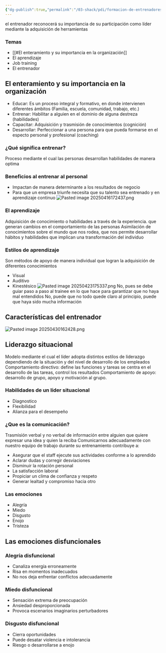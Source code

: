 ```yaml
---
{"dg-publish":true,"permalink":"/03-shack/pdi/formacion-de-entrenadores/"}
---
```


el entrenador reconocerá su importancia de su participación como líder mediante la adquisición de herramientas 
### Temas
- [[#El enteramiento y su importancia en la organización]]
- El aprendizaje 
- Job training 
- El entrenador
## El enteramiento y su importancia en la organización
- Educar: Es un proceso integral y formativo, en donde intervienen diferentes ámbitos (Familia, escuela, comunidad, trabajo, etc.)
- Entrenar: Habilitar a alguien en el dominio de alguna destreza (habilidades)
- Capacitar: Adquisición y trasmisión de conocimientos (cognición)
- Desarrollar: Perfeccionar a una persona para que pueda formarse en el especto personal y profesional (coaching)
### ¿Qué significa entrenar? 
Proceso mediante el cual las personas desarrollan habilidades de manera optima 
### Beneficios al entrenar al personal
- Impactan de manera determinante a los resultados de negocio
- Para que un empresa triunfe necesita que su talento sea entrenado y en aprendizaje continuo
![Pasted image 20250416172437.png](/img/user/03%20Shack/SRC/Pasted%20image%2020250416172437.png)
### El aprendizaje
Adquisición de conocimiento o habilidades a través de la experiencia. que generan cambios en el comportamiento de las personas
Asimilación de conocimientos sobre el mundo que nos rodea, que nos permite desarrollar hábitos y habilidades que implican una transformación del individuo 
### Estilos de aprendizaje
Son métodos de apoyo de manera individual que logran la adquisición de diferentes conocimientos
- Visual 
- Auditivo 
- Kinestésico 
		![Pasted image 20250423175337.png](/img/user/03%20Shack/SRC/Pasted%20image%2020250423175337.png)
No, pues se debe guiar paso a paso al trainee en lo que hace para garantizar que no haya mal entendidos
No, puede que no todo quede claro al principio, puede que haya sido mucha información 
## Características del entrenador
![Pasted image 20250430162428.png](/img/user/03%20Shack/SRC/Pasted%20image%2020250430162428.png)
## Liderazgo situacional 
Modelo mediante el cual el líder adopta distintos estilos de liderazgo dependiendo de la situación y del nivel de desarrollo de los empleados
Comportamiento directivo: define las funciones y tareas se centra en el desarrollo de las tareas, control los resultados
Comportamiento de apoyo: desarrollo de grupo, apoyo y motivación al grupo.
### Habilidades de un líder situacional 
- Diagnostico
- Flexibilidad 
- Alianza para el desempeño
### ¿Que es la comunicación? 
Trasmisión verbal y no verbal de información entre alguien que quiere expresar una idea y quien la reciba 
Comunicarnos adecuadamente con nuestro equipo de trabajo durante su entrenamiento contribuye a: 
- Asegurar que el staff ejecute sus actividades conforme a lo aprendido
- Aclarar dudas y corregir desviaciones 
- Disminuir la rotación personal 
- La satisfacción laboral 
- Propiciar un clima de confianza y respeto
- Generar lealtad y compromiso hacia otro 
### Las emociones 
- Alegría  
- Miedo 
- Disgusto 
- Enojo 
- Tristeza 
## Las emociones disfuncionales 
### Alegría disfuncional 
- Canaliza energía erroneamente 
- Risa en momentos inadecuados
- No nos deja enfrentar conflictos adecuadamente 
### Miedo disfuncional 
- Sensación extrema de preocupación 
- Ansiedad desproporcionada
- Provoca escenarios imaginarios perturbadores 
### Disgusto disfuncional
- Cierra oportunidades 
- Puede desatar violencia e intolerancia
- Riesgo o desarrollarse a enojo 